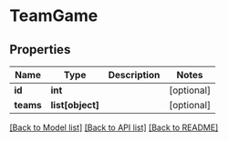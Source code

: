 # TeamGame

## Properties
Name | Type | Description | Notes
------------ | ------------- | ------------- | -------------
**id** | **int** |  | [optional] 
**teams** | **list[object]** |  | [optional] 

[[Back to Model list]](../README.md#documentation-for-models) [[Back to API list]](../README.md#documentation-for-api-endpoints) [[Back to README]](../README.md)


